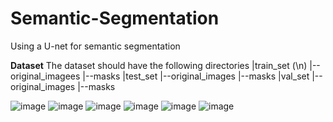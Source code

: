 # Semantic-Segmentation
Using a U-net for semantic segmentation

**Dataset**
The dataset should have the following directories
|train_set (\n)
    |--original_imagees
    |--masks
|test_set
    |--original_images
    |--masks
|val_set
    |--original_images
    |--masks

![image](https://github.com/user-attachments/assets/7d1f8712-7682-41ef-b187-3f3af5b578bb)
![image](https://github.com/user-attachments/assets/b4882339-ea9f-46d4-a425-703235ee8b8b)
![image](https://github.com/user-attachments/assets/63149a82-2f58-4526-ac76-0ae782b9818d)
![image](https://github.com/user-attachments/assets/19dc0ba8-765b-4510-9caf-410601894b69)
![image](https://github.com/user-attachments/assets/965a5584-1152-4cde-a241-c99932d0f6e5)
![image](https://github.com/user-attachments/assets/7eff1876-765c-4dca-84ee-6181cc2838d0)


